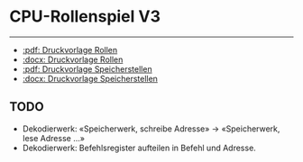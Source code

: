 # CPU-Rollenspiel V3
---

* [:pdf: Druckvorlage Rollen](./Neumann-Rollenspiel-Druckvorlage.pdf)
* [:docx: Druckvorlage Rollen](./Neumann-Rollenspiel-Druckvorlage.docx)
* [:pdf: Druckvorlage Speicherstellen](./Speicherstellen.pdf)
* [:docx: Druckvorlage Speicherstellen](./Speicherstellen.docx)


## TODO

- Dekodierwerk: «Speicherwerk, schreibe Adresse» -> «Speicherwerk, lese Adresse ...»
- Dekodierwerk: Befehlsregister aufteilen in Befehl und Adresse.
